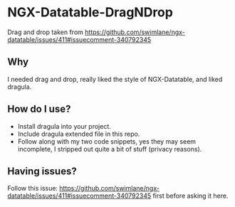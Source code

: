 # NGX-Datatable-DragNDrop
Drag and drop taken from https://github.com/swimlane/ngx-datatable/issues/411#issuecomment-340792345

## Why
I needed drag and drop, really liked the style of NGX-Datatable, and liked dragula.

## How do I use?
- Install dragula into your project.
- Include dragula extended file in this repo.
- Follow along with my two code snippets, yes they may seem incomplete, I stripped out quite a bit of stuff (privacy reasons).

## Having issues?
Follow this issue: https://github.com/swimlane/ngx-datatable/issues/411#issuecomment-340792345 first before asking it here.
